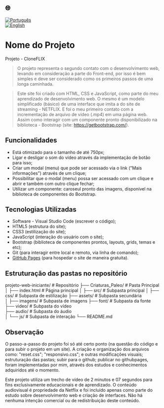 ## 🌐
[![Português](https://img.shields.io/badge/-Português-green)](README.md)  
[![English](https://img.shields.io/badge/-English-blue)](README_en.md)

# Nome do Projeto

Projeto - CloneFLIX

> O projeto representa o segundo contato com o desenvolvimento web, levando em consideração a parte do Front-end, por isso é bem simples
e deve ser considerado como os primeiros passos de uma longa caminhada.

> Este site foi criado com HTML, CSS e JavaScript, como parte do meu aprendizado de desenvolvimento web.
> O mesmo é um modelo simplificado (básico) de uma interface que imita a do site de streaming - NETFLIX. E foi o meu primeiro contato
com a incrementação de arquivo de vídeo (.mp4) em uma página web. Assim como interagir com um componente pronto disponibilizado na
biblioteca - Bootstrap (site: https://getbootstrap.com/).

## Funcionalidades

- Está otimizado para o tamanho de até 750px;
- Ligar e desligar o som do vídeo através da implementação de botão para isso;
- Criar um modal (menu) que pode ser acessado via o link ("Mais informações") através de um clique;
- Possibilitar que o modal (menu) possa ser acessado com um clique e abrir e também com outro clique fechar;
- Utilizar um componente: caroseul pronto das imagens, disponível na biblioteca de componentes do Bootstrap.

## Tecnologias Utilizadas

- Software - Visual Studio Code (escrever o código);
- HTML5 (estrutura do site);
- CSS3 (estilização do site);
- JavaScript (interação do usuário com o site);
- Bootstrap (biblioteca de componentes prontos, layouts, grids, temas e etc);
- Git (para interagir entre local e remoto, via linha de comando);
- [GitHub Pages](https://pages.github.com/) (para hospedar o site de maneira gratuita).

## Estruturação das pastas no repositório

projeto-web-iniciante/ # Repositório
├── Criaturas_Paleo/ # Pasta Principal
│   ├── index.html # Página principal
│   ├── src/ # Subpasta principal
│       ├── css/ # Subpasta de estilização
        ├── assets/ # Subpasta secundária           
│           ├── imagens/ # Subpasta de imagens
            ├── font/ # Subpasta da fonte
            ├── video/ # Subpasta do vídeo  
            ├── audio/ # Subpasta do áudio                             
│       └── js/ # Subpasta de interação
└── README.md

## Observação

O passo-a-passo do projeto foi só até certo ponto (na questão do código e para subir o projeto em um site). 
A criação e organização dos arquivos como: "reset.css"; "responsivo.css"; e outras modificações visuais; estruturação das pastas; subir para o github; publicar no githubpages, foram implementadas por mim, através dos estudos e conhecimentos adquiridos até o momento.

Este projeto utiliza um trecho de vídeo de 2 minutos e 07 segundos para fins exclusivamente educacionais e de aprendizado. 
O conteúdo audiovisual é propriedade da Netflix e foi incluído apenas como parte do estudo sobre desenvolvimento web e criação 
de interfaces. Não há nenhuma intenção comercial ou de redistribuição deste conteúdo.
